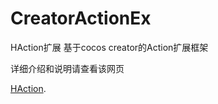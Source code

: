 # CreatorActionEx
HAction扩展
基于cocos creator的Action扩展框架

详细介绍和说明请查看该网页

[HAction](https://haroel.github.io/i/?md=2017/action.md).
